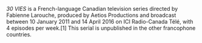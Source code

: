 _30 VIES_ is a French-language Canadian television series directed by Fabienne Larouche, produced by Aetios Productions and broadcast between 10 January 2011 and 14 April 2016 on ICI Radio-Canada Télé, with 4 episodes per week.[1] This serial is unpublished in the other francophone countries.
